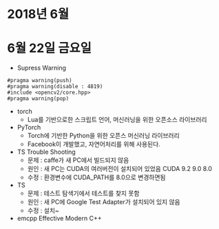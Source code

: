 # 2018년 6월
# 6월 22일 금요일
* Supress Warning
````
#pragma warning(push)
#pragma warning(disable : 4819)
#include <opencv2/core.hpp>
#pragma warning(pop)
````
* torch
  * Lua를 기반으로한 스크립트 언어, 머신러닝을 위한 오픈소스 라이브러리
* PyTorch
  * Torch에 기반한 Python을 위한 오픈스 머신러닝 라이브러리
  * Facebook이 개발했고, 자연어처리를 위해 사용된다.
* TS Trouble Shooting
  * 문제 : caffe가 새 PC에서 빌드되지 않음
  * 원인 : 새 PC는 CUDA의 여러버전이 설치되어 있었음 CUDA 9.2 9.0 8.0
  * 수정 : 환경변수에 CUDA_PATH를 8.0으로 변경하면됨
* TS 
  * 문제 : 테스트 탐색기에서 테스트를 찾지 못함
  * 원인 : 새 PC에 Google Test Adapter가 설치되어 있지 않음
  * 수정 : 설치~
* emcpp Effective Modern C++

